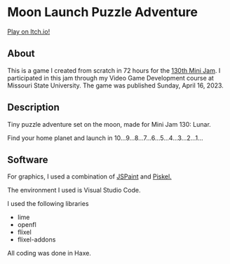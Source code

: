 # Moon Launch Puzzle Adventure
[Play on Itch.io!](https://kellb189.itch.io/moon-launch-puzzle-adventure)

## About

This is a game I created from scratch in 72 hours for the [130th Mini Jam](https://itch.io/jam/mini-jam-130-lunar). I participated in this jam through my Video Game Development course at Missouri State University. The game was published Sunday, April 16, 2023.

## Description

Tiny puzzle adventure set on the moon, made for Mini Jam 130: Lunar.

Find your home planet and launch in 10...9...8...7...6...5...4...3...2...1...

## Software

For graphics, I used a combination of [JSPaint](https://jspaint.app/#local:7d385bb4f0b0c) and [Piskel.](https://www.piskelapp.com/)

The environment I used is Visual Studio Code.

I used the following libraries
* lime
* openfl 
* flixel
* flixel-addons

All coding was done in Haxe.
